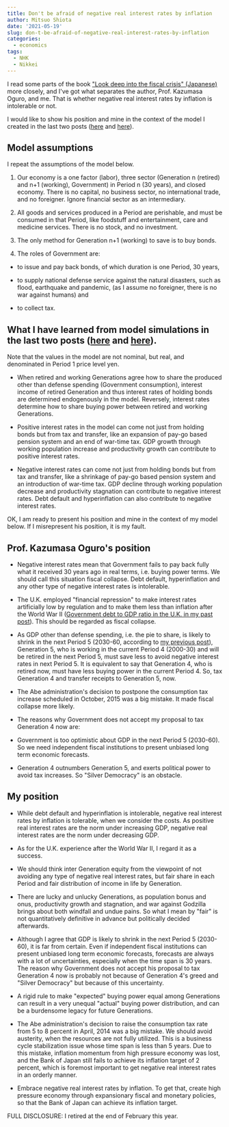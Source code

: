 ```yaml
---
title: Don't be afraid of negative real interest rates by inflation
author: Mitsuo Shiota
date: '2021-05-19'
slug: don-t-be-afraid-of-negative-real-interest-rates-by-inflation
categories:
  - economics
tags:
  - NHK
  - Nikkei
---
```


I read some parts of the book ["Look deep into the fiscal crisis" (Japanese)](https://www.amazon.co.jp/%E8%B2%A1%E6%94%BF%E5%8D%B1%E6%A9%9F%E3%81%AE%E6%B7%B1%E5%B1%A4-%E5%A2%97%E7%A8%8E%E3%83%BB%E5%B9%B4%E9%87%91%E3%83%BB%E8%B5%A4%E5%AD%97%E5%9B%BD%E5%82%B5%E3%82%92%E5%95%8F%E3%81%86-NHK%E5%87%BA%E7%89%88%E6%96%B0%E6%9B%B8-%E5%B0%8F%E9%BB%92-%E4%B8%80%E6%AD%A3/dp/4140884495) more closely, and I've got what separates the author, Prof. Kazumasa Oguro, and me. That is whether negative real interest rates by inflation is intolerable or not.

I would like to show his position and mine in the context of the model I created in the last two posts ([here](https://mitsuoxv.rbind.io/2021/05/06/gov-t-debt-is-savings-of-the-workers-for-retirement/) and [here](https://mitsuoxv.rbind.io/2021/05/13/how-to-finance-war-against-godzilla/)).

## Model assumptions

I repeat the assumptions of the model below.

1. Our economy is a one factor (labor), three sector (Generation n (retired) and n+1 (working), Government) in Period n (30 years), and closed economy. There is no capital, no business sector, no international trade, and no foreigner. Ignore financial sector as an intermediary.

1. All goods and services produced in a Period are perishable, and must be consumed in that Period, like foodstuff and entertainment, care and medicine services. There is no stock, and no investment.

1. The only method for Generation n+1 (working) to save is to buy bonds.

1. The roles of Government are:

- to issue and pay back bonds, of which duration is one Period, 30 years,

- to supply national defense service against the natural disasters, such as flood, earthquake and pandemic, (as I assume no foreigner, there is no war against humans) and

- to collect tax.

## What I have learned from model simulations in the last two posts ([here](https://mitsuoxv.rbind.io/2021/05/06/gov-t-debt-is-savings-of-the-workers-for-retirement/) and [here](https://mitsuoxv.rbind.io/2021/05/13/how-to-finance-war-against-godzilla/)).

Note that the values in the model are not nominal, but real, and denominated in Period 1 price level yen. 

- When retired and working Generations agree how to share the produced other than defense spending (Government consumption), interest income of retired Generation and thus interest rates of holding bonds are determined endogenously in the model. Reversely, interest rates determine how to share buying power between retired and working Generations.

- Positive interest rates in the model can come not just from holding bonds but from tax and transfer, like an expansion of pay-go based pension system and an end of war-time tax. GDP growth through working population increase and productivity growth can contribute to positive interest rates.

- Negative interest rates can come not just from holding bonds but from tax and transfer, like a shrinkage of pay-go based pension system and an introduction of war-time tax. GDP decline through working population decrease and productivity stagnation can contribute to negative interest rates. Debt default and hyperinflation can also contribute to negative interest rates.

OK, I am ready to present his position and mine in the context of my model below. If I misrepresent his position, it is my fault.

## Prof. Kazumasa Oguro's position

- Negative interest rates mean that Government fails to pay back fully what it received 30 years ago in real terms, i.e. buying power terms. We should call this situation fiscal collapse. Debt default, hyperinflation and any other type of negative interest rates is intolerable.

- The U.K. employed "financial repression" to make interest rates artificially low by regulation and to make them less than inflation after the World War II ([Government debt to GDP ratio in the U.K. in my past post](https://mitsuoxv.rbind.io/2020/10/28/my-first-pull-request-imfr/)). This should be regarded as fiscal collapse.

- As GDP other than defense spending, i.e. the pie to share, is likely to shrink in the next Period 5 (2030-60, according to [my previous post](https://mitsuoxv.rbind.io/2021/05/06/gov-t-debt-is-savings-of-the-workers-for-retirement/)), Generation 5, who is working in the current Period 4 (2000-30) and will be retired in the next Period 5, must save less to avoid negative interest rates in next Period 5. It is equivalent to say that Generation 4, who is retired now, must have less buying power in the current Period 4. So, tax Generation 4 and transfer receipts to Generation 5, now.

- The Abe administration's decision to postpone the consumption tax increase scheduled in October, 2015 was a big mistake. It made fiscal collapse more likely.

- The reasons why Government does not accept my proposal to tax Generation 4 now are:

 - Government is too optimistic about GDP in the next Period 5 (2030-60). So we need independent fiscal institutions to present unbiased long term economic forecasts.
 
 - Generation 4 outnumbers Generation 5, and exerts political power to avoid tax increases. So "Silver Democracy" is an obstacle.

## My position

- While debt default and hyperinflation is intolerable, negative real interest rates by inflation is tolerable, when we consider the costs. As positive real interest rates are the norm under increasing GDP, negative real interest rates are the norm under decreasing GDP.

- As for the U.K. experience after the World War II, I regard it as a success.

- We should think inter Generation equity from the viewpoint of not avoiding any type of negative real interest rates, but fair share in each Period and fair distribution of income in life by Generation.

- There are lucky and unlucky Generations, as population bonus and onus, productivity growth and stagnation, and war against Godzilla brings about both windfall and undue pains. So what I mean by "fair" is not quantitatively definitive in advance but politically decided afterwards.

- Although I agree that GDP is likely to shrink in the next Period 5 (2030-60), it is far from certain. Even if independent fiscal institutions can present unbiased long term economic forecasts, forecasts are always with a lot of uncertainties, especially when the time span is 30 years. The reason why Government does not accept his proposal to tax Generation 4 now is probably not because of Generation 4's greed and "Silver Democracy" but because of this uncertainty.

- A rigid rule to make "expected" buying power equal among Generations can result in a very unequal "actual" buying power distribution, and can be a burdensome legacy for future Generations.

- The Abe administration's decision to raise the consumption tax rate from 5 to 8 percent in April, 2014 was a big mistake. We should avoid austerity, when the resources are not fully utilized. This is a business cycle stabilization issue whose time span is less than 5 years. Due to this mistake, inflation momentum from high pressure economy was lost, and the Bank of Japan still fails to achieve its inflation target of 2 percent, which is foremost important to get negative real interest rates in an orderly manner.

- Embrace negative real interest rates by inflation. To get that, create high pressure economy through expansionary fiscal and monetary policies, so that the Bank of Japan can achieve its inflation target.

FULL DISCLOSURE: I retired at the end of February this year.
